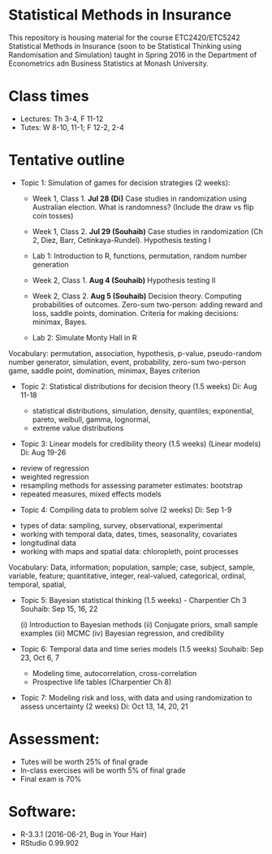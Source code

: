 # Statistical Methods in Insurance

This repository is housing material for the course ETC2420/ETC5242 Statistical Methods in Insurance (soon to be Statistical Thinking using Randomisation and Simulation) taught in Spring 2016 in the Department of Econometrics adn Business Statistics at Monash University.

# Class times

- Lectures: Th 3-4, F 11-12
- Tutes: W 8-10, 11-1; F 12-2, 2-4

# Tentative outline

* Topic 1: Simulation of games for decision strategies (2 weeks):

  - Week 1, Class 1. **Jul 28 (Di)**  Case studies in randomization using Australian election. What is randomness? (Include the draw vs flip coin tosses)
  - Week 1, Class 2. **Jul 29 (Souhaib)** Case studies in randomization (Ch 2, Diez, Barr, Cetinkaya-Rundel). Hypothesis testing I

  - Lab 1: Introduction to R, functions, permutation, random number generation

  - Week 2, Class 1. **Aug 4 (Souhaib)** Hypothesis testing II
  - Week 2, Class 2. **Aug 5 (Souhaib)** Decision theory. Computing probabilities of outcomes. Zero-sum two-person: adding reward and loss, saddle points, domination. Criteria for making decisions: minimax, Bayes.

  - Lab 2: Simulate Monty Hall in R

Vocabulary: permutation, association, hypothesis, p-value, pseudo-random number generator, simulation, event, probability, zero-sum two-person game, saddle point, domination, minimax, Bayes criterion

* Topic 2: Statistical distributions for decision theory (1.5 weeks)
Di: Aug 11-18

  - statistical distributions, simulation, density, quantiles;
      exponential, pareto, weibull, gamma, lognormal, 
  - extreme value distributions

* Topic 3: Linear models for credibility theory (1.5 weeks) (Linear models)
Di: Aug 19-26

 - review of regression
 - weighted regression
 - resampling methods for assessing parameter estimates: bootstrap
 - repeated measures, mixed effects models

* Topic 4: Compiling data to problem solve (2 weeks)
Di: Sep 1-9

 - types of data: sampling, survey, observational, experimental
 - working with temporal data, dates, times, seasonality, covariates
 - longitudinal data
 - working with maps and spatial data: chloropleth, point processes

Vocabulary: Data, information; population, sample; case, subject, sample, variable, feature; quantitative, integer, real-valued, categorical, ordinal, temporal, spatial, 
  
* Topic 5: Bayesian statistical thinking (1.5 weeks) -  Charpentier Ch 3
Souhaib: Sep 15, 16,  22

  (i) Introduction to Bayesian methods 
  (ii) Conjugate priors, small sample examples
  (iii) MCMC
  (iv) Bayesian regression, and credibility

* Topic 6: Temporal data and time series models (1.5 weeks)
Souhaib: Sep 23, Oct 6, 7

  - Modeling time, autocorrelation, cross-correlation
  - Prospective life tables (Charpentier Ch 8)

* Topic 7: Modeling risk and loss, with data and using randomization to assess uncertainty (2 weeks)
Di: Oct 13, 14, 20, 21

# Assessment: 

- Tutes will be worth 25% of final grade
- In-class exercises will be worth 5% of final grade
- Final exam is 70%

# Software:

* R-3.3.1 (2016-06-21, Bug in Your Hair)
* RStudio 0.99.902 
